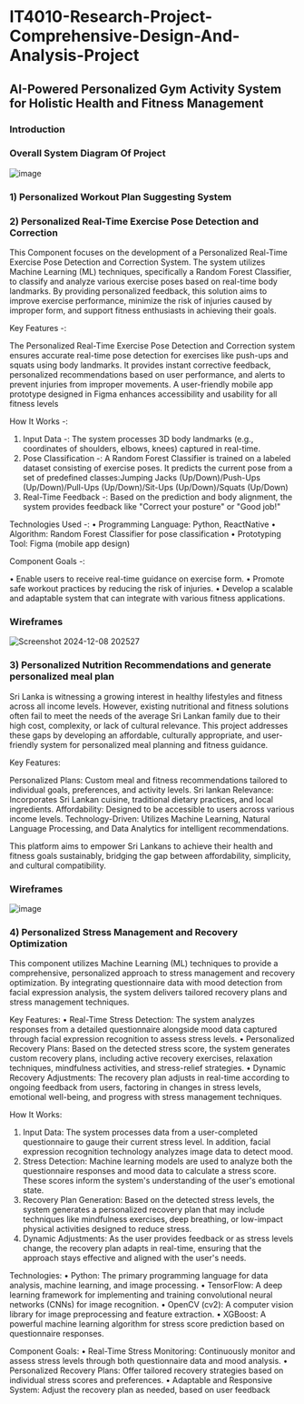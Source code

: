 # IT4010-Research-Project-Comprehensive-Design-And-Analysis-Project

## AI-Powered Personalized Gym Activity System for Holistic Health and Fitness Management

### Introduction











### Overall System Diagram Of Project

  ![image](https://github.com/user-attachments/assets/2e9ccf62-d263-4ee0-b736-a00305c7edf2)


### 1) Personalized Workout Plan Suggesting System







### 2) Personalized Real-Time Exercise Pose Detection and Correction

This Component focuses on the development of a Personalized Real-Time Exercise Pose Detection and Correction System. The system utilizes Machine Learning (ML) techniques, specifically a Random Forest Classifier, to classify and analyze various exercise poses based on real-time body landmarks. By providing personalized feedback, this solution aims to improve exercise performance, minimize the risk of injuries caused by improper form, and support fitness enthusiasts in achieving their goals.

Key Features -:

The Personalized Real-Time Exercise Pose Detection and Correction system ensures accurate real-time pose detection for exercises like push-ups and squats using body landmarks. It provides instant corrective feedback, personalized recommendations based on user performance, and alerts to prevent injuries from improper movements. A user-friendly mobile app prototype designed in Figma enhances accessibility and usability for all fitness levels

How It Works -: 

1.	Input Data -: The system processes 3D body landmarks (e.g., coordinates of shoulders, elbows, knees) captured in real-time.
2.	Pose Classification -: A Random Forest Classifier is trained on a labeled dataset consisting of exercise poses.
   It predicts the current pose from a set of predefined classes:Jumping Jacks (Up/Down)/Push-Ups (Up/Down)/Pull-Ups (Up/Down)/Sit-Ups (Up/Down)/Squats (Up/Down)
3. Real-Time Feedback -: Based on the prediction and body alignment, the system provides feedback like "Correct your posture" or "Good job!"

Technologies Used -:
   •	Programming Language: Python, ReactNative
   •	Algorithm: Random Forest Classifier for pose classification
   •	Prototyping Tool: Figma (mobile app design)

Component Goals -:

•	Enable users to receive real-time guidance on exercise form.
•	Promote safe workout practices by reducing the risk of injuries.
•	Develop a scalable and adaptable system that can integrate with various fitness applications.

### Wireframes

![Screenshot 2024-12-08 202527](https://github.com/user-attachments/assets/798f06c4-6e8f-458d-bea5-35cd984a92b2)

### 3) Personalized Nutrition Recommendations and generate personalized meal plan 

Sri Lanka is witnessing a growing interest in healthy lifestyles and fitness across all income levels. However, existing nutritional and fitness solutions often fail to meet the needs of the average Sri Lankan family due to their high cost, complexity, or lack of cultural relevance. This project addresses these gaps by developing an affordable, culturally appropriate, and user-friendly system for personalized meal planning and fitness guidance.

Key Features:

Personalized Plans: Custom meal and fitness recommendations tailored to individual goals, preferences, and activity levels.
Sri lankan Relevance: Incorporates Sri Lankan cuisine, traditional dietary practices, and local ingredients.
Affordability: Designed to be accessible to users across various income levels.
Technology-Driven: Utilizes Machine Learning, Natural Language Processing, and Data Analytics for intelligent recommendations.

This platform aims to empower Sri Lankans to achieve their health and fitness goals sustainably, bridging the gap between affordability, simplicity, and cultural compatibility.

### Wireframes

![image](https://github.com/user-attachments/assets/d19c0256-6805-41b6-98ac-d1d3cfa99ec7)



### 4) Personalized Stress Management and Recovery Optimization
This component utilizes  Machine Learning (ML) techniques to provide a comprehensive, personalized approach to stress management and recovery optimization. By integrating questionnaire data with mood detection from facial expression analysis, the system delivers tailored recovery plans and stress management techniques.

Key Features:
•	Real-Time Stress Detection: The system analyzes responses from a detailed questionnaire alongside mood data captured through facial expression recognition to assess stress levels.
•	Personalized Recovery Plans: Based on the detected stress score, the system generates custom recovery plans, including active recovery exercises, relaxation techniques, mindfulness activities, and stress-relief strategies.
•	Dynamic Recovery Adjustments: The recovery plan adjusts in real-time according to ongoing feedback from users, factoring in changes in stress levels, emotional well-being, and progress with stress management techniques.

How It Works:
1.	Input Data: The system processes data from a user-completed questionnaire to gauge their current stress level. In addition, facial expression recognition technology analyzes  image data to detect mood.
2.	Stress Detection: Machine learning models are used to analyze both the questionnaire responses and mood data to calculate a stress score. These scores inform the system's understanding of the user's emotional state.
3.	Recovery Plan Generation: Based on the detected stress levels, the system generates a personalized recovery plan that may include techniques like mindfulness exercises, deep breathing, or low-impact physical activities designed to reduce stress.
4.	Dynamic Adjustments: As the user provides feedback or as stress levels change, the recovery plan adapts in real-time, ensuring that the approach stays effective and aligned with the user's needs.

Technologies:
•	Python: The primary programming language for data analysis, machine learning, and image processing.
•	TensorFlow: A deep learning framework for implementing and training convolutional neural networks (CNNs) for image recognition.
•	OpenCV (cv2): A computer vision library for image preprocessing and feature extraction.
•	XGBoost: A powerful machine learning algorithm for stress score prediction based on questionnaire responses.

Component Goals:
•	Real-Time Stress Monitoring: Continuously monitor and assess stress levels through both questionnaire data and mood analysis.
•	Personalized Recovery Plans: Offer tailored recovery strategies based on individual stress scores and preferences.
•	Adaptable and Responsive System: Adjust the recovery plan as needed, based on user feedback 














	
















